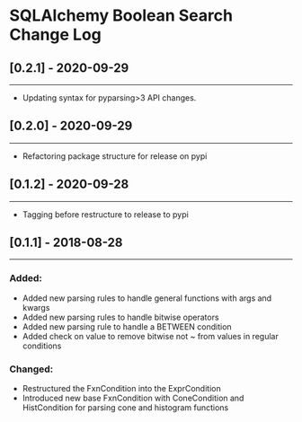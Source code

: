 # SQLAlchemy Boolean Search Change Log

## [0.2.1] - 2020-09-29
-----------------------
- Updating syntax for pyparsing>3 API changes.

## [0.2.0] - 2020-09-29
-----------------------
- Refactoring package structure for release on pypi

## [0.1.2] - 2020-09-28
-----------------------
- Tagging before restructure to release to pypi

## [0.1.1] - 2018-08-28
-----------------------

### Added:
- Added new parsing rules to handle general functions with args and kwargs
- Added new parsing rules to handle bitwise operators
- Added new parsing rule to handle a BETWEEN condition
- Added check on value to remove bitwise not ~ from values in regular conditions

### Changed:
- Restructured the FxnCondition into the ExprCondition
- Introduced new base FxnCondition with ConeCondition and HistCondition for parsing cone and histogram functions
